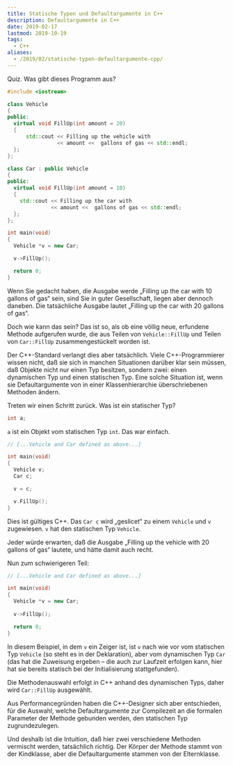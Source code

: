 ```yaml
---
title: Statische Typen und Defaultargumente in C++
description: Defaultargumente in C++
date: 2019-02-17
lastmod: 2019-10-19
tags:
  - C++
aliases:
  - /2019/02/statische-typen-defaultargumente-cpp/
---
```

Quiz. Was gibt dieses Programm aus?

```c++
#include <iostream>

class Vehicle
{
public:
  virtual void FillUp(int amount = 20)
  {
      std::cout << Filling up the vehicle with 
                << amount <<  gallons of gas << std::endl;
  };
};

class Car : public Vehicle
{
public:
  virtual void FillUp(int amount = 10)
  {
    std::cout << Filling up the car with 
              << amount <<  gallons of gas << std::endl;
  };
};

int main(void)
{
  Vehicle *v = new Car;

  v->FillUp();

  return 0;
}
```

Wenn Sie gedacht haben, die Ausgabe werde „Filling up the car with 10 gallons of gas“ sein, sind Sie in guter Gesellschaft, liegen aber dennoch daneben. Die tatsächliche Ausgabe lautet „Filling up the car with 20 gallons of gas“.

Doch wie kann das sein? Das ist so, als ob eine völlig neue, erfundene Methode aufgerufen wurde, die aus Teilen von `Vehicle::FillUp` und Teilen von `Car::FillUp` zusammengestückelt worden ist.

Der C++-Standard verlangt dies aber tatsächlich. Viele C++-Programmierer wissen nicht, daß sie sich in manchen Situationen darüber klar sein müssen, daß Objekte nicht nur einen Typ besitzen, sondern zwei: einen dynamischen Typ und einen statischen Typ. Eine solche Situation ist, wenn sie Defaultargumente von in einer Klassenhierarchie überschriebenen Methoden ändern.

Treten wir einen Schritt zurück. Was ist ein statischer Typ?

```c++
int a;
```

`a` ist ein Objekt vom statischen Typ `int`. Das war einfach.

```c++
// [...Vehicle and Car defined as above...]

int main(void)
{
  Vehicle v;
  Car c;

  v = c;

  v.FillUp();
}
```

Dies ist gültiges C++. Das `Car c` wird „geslicet“ zu einem `Vehicle` und `v` zugewiesen. `v` hat den statischen Typ `Vehicle`.

Jeder würde erwarten, daß die Ausgabe „Filling up the vehicle with 20 gallons of gas“ lautete, und hätte damit auch recht.

Nun zum schwierigeren Teil:

```c++
// [...Vehicle and Car defined as above...]

int main(void)
{
  Vehicle *v = new Car;
  
  v->FillUp();

  return 0;
}
```

In diesem Beispiel, in dem `v` ein Zeiger ist, ist `v` nach wie vor vom statischen Typ `Vehicle` (so steht es in der Deklaration), aber vom dynamischen Typ `Car` (das hat die Zuweisung ergeben – die auch zur Laufzeit erfolgen kann, hier hat sie bereits statisch bei der Initialisierung stattgefunden).

Die Methodenauswahl erfolgt in C++ anhand des dynamischen Typs, daher wird `Car::FillUp` ausgewählt.

Aus Performancegründen haben die C++-Designer sich aber entschieden, für die Auswahl, welche Defaultargumente zur Compilezeit an die formalen Parameter der Methode gebunden werden, den statischen Typ zugrundezulegen.

Und deshalb ist die Intuition, daß hier zwei verschiedene Methoden vermischt werden, tatsächlich richtig. Der Körper der Methode stammt von der Kindklasse, aber die Defaultargumente stammen von der Elternklasse.